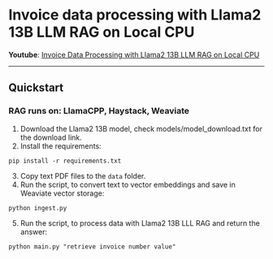 # Invoice data processing with Llama2 13B LLM RAG on Local CPU


**Youtube**: <a href="https://youtu.be/5Q4Q1Q4Q1Q4" target="_blank">Invoice Data Processing with Llama2 13B LLM RAG on Local CPU</a>

___

## Quickstart

### RAG runs on: LlamaCPP, Haystack, Weaviate

1. Download the Llama2 13B model, check models/model_download.txt for the download link.
2. Install the requirements: 

`pip install -r requirements.txt`

3. Copy text PDF files to the `data` folder.
4. Run the script, to convert text to vector embeddings and save in Weaviate vector storage: 

`python ingest.py`

5. Run the script, to process data with Llama2 13B LLL RAG and return the answer: 

`python main.py "retrieve invoice number value"`
